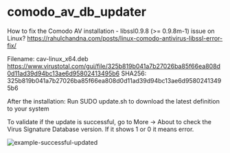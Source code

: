 # comodo_av_db_updater

How to fix the Comodo AV installation - libssl0.9.8 (>= 0.9.8m-1) issue on Linux?
https://rahulchandna.com/posts/linux-comodo-antivirus-libssl-error-fix/

Filename: cav-linux_x64.deb
https://www.virustotal.com/gui/file/325b819b041a7b27026ba85f66ea808d0d11ad39d94bc13ae6d95802413495b6
SHA256: 325b819b041a7b27026ba85f66ea808d0d11ad39d94bc13ae6d95802413495b6

After the installation:
Run SUDO update.sh to download the latest definition to your system

To validate if the update is successful, go to More -> About to check the Virus Signature Database version. If it shows 1 or 0 it means error.

![example-successful-updated](https://user-images.githubusercontent.com/22002692/207219805-f328f93e-d1f5-4cc4-9341-53cd57ee6fbf.png)
